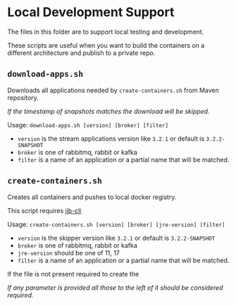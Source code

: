 # Local Development Support

The files in this folder are to support local testing and development.

These scripts are useful when you want to build the containers on a different architecture and publish to a private repo.

## `download-apps.sh`
Downloads all applications needed by `create-containers.sh` from Maven repository.

*If the timestamp of snapshots matches the download will be skipped.*

Usage: `download-apps.sh [version] [broker] [filter]`
* `version` is the stream applications version like `3.2.1` or default is `3.2.2-SNAPSHOT`
* `broker` is one of rabbitmq, rabbit or kafka
* `filter` is a name of an application or a partial name that will be matched.

## `create-containers.sh`
Creates all containers and pushes to local docker registry.

This script requires [jib-cli](https://github.com/GoogleContainerTools/jib/tree/master/jib-cli)

Usage: `create-containers.sh [version] [broker] [jre-version] [filter]`
* `version` is the skipper version like `3.2.1` or default is `3.2.2-SNAPSHOT`
* `broker` is one of rabbitmq, rabbit or kafka 
* `jre-version` should be one of 11, 17
* `filter` is a name of an application or a partial name that will be matched.

If the file is not present required to create the

*If any parameter is provided all those to the left of it should be considered required.*
